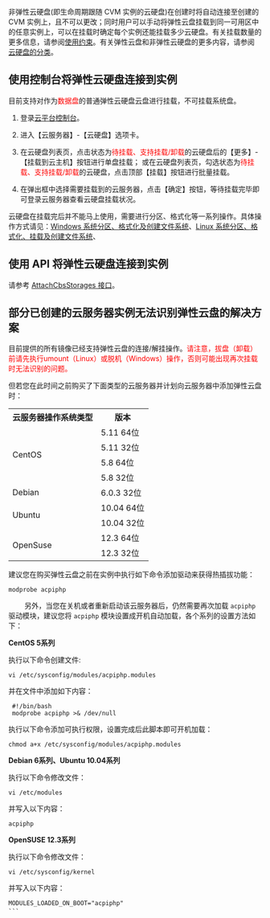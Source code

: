 非弹性云硬盘(即生命周期跟随 CVM 实例的云硬盘)在创建时将自动连接至创建的 CVM 实例上，且不可以更改；同时用户可以手动将弹性云盘挂载到同一可用区中的任意实例上，可以在挂载时确定每个实例还能挂载多少云硬盘。有关挂载数量的更多信息，请参阅[使用约束](/doc/product/362/5145)。有关弹性云盘和非弹性云硬盘的更多内容，请参阅 [云硬盘的分类](/doc/product/362/2353)。

## 使用控制台将弹性云硬盘连接到实例
目前支持对作为<font color="red">数据盘</font>的普通弹性云硬盘云盘进行挂载，不可挂载系统盘。

1) 登录[云平台控制台](http://console.tcecqpoc.fsphere.cn/)。

2) 进入【云服务器】-【云硬盘】选项卡。

3) 在云硬盘列表页，点击状态为<font color="red">待挂载、支持挂载/卸载</font>的云硬盘后的【更多】-【挂载到云主机】按钮进行单盘挂载；
或在云硬盘列表页，勾选状态为<font color="red">待挂载、支持挂载/卸载</font>的云硬盘，点击顶部【挂载】按钮进行批量挂载。

4) 在弹出框中选择需要挂载到的云服务器，点击【确定】按钮，等待挂载完毕即可登录云服务器查看云硬盘挂载状况。

云硬盘在挂载完后并不能马上使用，需要进行分区、格式化等一系列操作。具体操作方式请见：[Windows 系统分区、格式化及创建文件系统](/document/product/362/6734
)、[Linux 系统分区、格式化、挂载及创建文件系统](/document/product/362/6735)、

## 使用 API 将弹性云硬盘连接到实例
请参考 [AttachCbsStorages 接口](/doc/api/364/2520)。

## 部分已创建的云服务器实例无法识别弹性云盘的解决方案

目前提供的所有镜像已经支持弹性云盘的连接/解挂操作。<font color="red">请注意，拔盘（卸载）前请先执行umount（Linux）或脱机（Windows）操作，否则可能出现再次挂载时无法识别的问题。</font>

但若您在此时间之前购买了下面类型的云服务器并计划向云服务器中添加弹性云盘时：

<table>
<tbody>
<tr><th>云服务器操作系统类型</th><th>版本</th>
<tr><td rowspan="4">CentOS</td><td>5.11 64位</td>
<tr><td>5.11 32位</td>
<tr><td>5.8 64位</td>
<tr><td>5.8 32位</td>
<tr><td >Debian</td><td>6.0.3 32位</td>
<tr><td rowspan="2">Ubuntu</td><td>10.04 64位</td>
<tr><td>10.04 32位</td>
<tr><td rowspan="2">OpenSuse</td><td>12.3 64位</td>
<tr><td>12.3 32位</td>
</tbody>
</table>

建议您在购买弹性云盘之前在实例中执行如下命令添加驱动来获得热插拔功能：

```
modprobe acpiphp
```
　　
另外，当您在关机或者重新启动该云服务器后，仍然需要再次加载 `acpiphp` 驱动模块，建议您将 `acpiphp` 模块设置成开机自动加载，各个系列的设置方法如下：

**CentOS 5系列**

执行以下命令创建文件:

```
vi /etc/sysconfig/modules/acpiphp.modules
```

并在文件中添加如下内容：

```
 #!/bin/bash
 modprobe acpiphp >& /dev/null
```

执行以下命令添加可执行权限，设置完成后此脚本即可开机加载：

```
chmod a+x /etc/sysconfig/modules/acpiphp.modules
```

**Debian 6系列、Ubuntu 10.04系列**

执行以下命令修改文件：

```
vi /etc/modules
```
并写入以下内容：

```
acpiphp
```
 	  
**OpenSUSE 12.3系列**

执行以下命令修改文件：

```
vi /etc/sysconfig/kernel
```
并写入以下内容：

```
MODULES_LOADED_ON_BOOT="acpiphp"
```　
	   